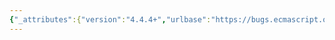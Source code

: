 ```yaml
---
{"_attributes":{"version":"4.4.4+","urlbase":"https://bugs.ecmascript.org/","maintainer":"dherman@mozilla.com"},"bug":{"bug_id":206,"creation_ts":"2011-09-20 11:54:00 -0700","short_desc":"Locale sensitivity in toLowerCase/toUpperCase","delta_ts":"2014-07-20 17:23:30 -0700","product":"Draft for 6th Edition","component":"technical issue","version":"Rev 18: September 5, 2013 Draft","rep_platform":"All","op_sys":"All","bug_status":"VERIFIED","resolution":"FIXED","priority":"Normal","bug_severity":"normal","blocked":226,"everconfirmed":true,"reporter":{"uid":"ecmascriptbugs","name":"Norbert"},"assigned_to":{"uid":"allen","name":"Allen Wirfs-Brock"},"cc":"mathias","long_desc":[{"commentid":453,"comment_count":0,"who":{"uid":"ecmascriptbugs","name":"Norbert"},"bug_when":"2011-09-20 11:54:10 -0700","thetext":"The specification of String.prototype.toLowerCase in ES 5.1 (which is also referenced in String.prototype.toUpperCase) refers to the Unicode character database for case mappings, explicitly including \"not only the UnicodeData.txt file, but also the SpecialCasings.txt file that accompanies it in Unicode 2.1.8 and later\".\n\nThe SpecialCasings.txt file includes not only a large number of locale-insensitive mappings, but also a few locale-sensitive mappings. In particular, the Turkish mappings for the Latin letters \"I\" and \"i\" (which map to \"ı\" (U+0131) and \"İ\" (U+0130) in Turkish) have been in the file since Unicode 2.1.8, while additional ones were added later.\n\nThe specification of String.prototype.toLocaleLowerCase in ES 5.1, however, seems to imply that String.prototype.toLowerCase should not use the locale-sensitive mappings: \"This function works exactly the same as toLowerCase except that its result is intended to yield the correct result for the host environment‘s current locale, rather than a locale-independent result. There will only be a difference in the few cases (such as Turkish) where the rules for that language conflict with the regular Unicode case mappings.\"\n\nShouldn't the specification for String.prototype.toLowerCase explicitly exclude the locale-sensitive mappings in SpecialCasings.txt?\n\nSpecialCasing.txt in Unicode 2.1.8:\nhttp://www.unicode.org/Public/2.1-Update3/SpecialCasing-1.txt\n\nSpecialCasing.txt in Unicode 2.1.9, which corrected the Turkish mapping for \"I\":\nhttp://www.unicode.org/Public/2.1-Update4/SpecialCasing-2.txt\n\nSpecialCasing.txt in Unicode 6.0:\nhttp://www.unicode.org/Public/6.0.0/ucd/SpecialCasing.txt"},{"commentid":1298,"comment_count":1,"who":{"uid":"ecmascriptbugs","name":"Norbert"},"bug_when":"2012-07-12 12:06:16 -0700","thetext":"As of ES6 draft July 2012, the algorithm now specifies use of the \"language insensitive lower case equivalent\", but the following paragraph still has no such restriction."},{"commentid":5912,"comment_count":2,"who":{"uid":"allen","name":"Allen Wirfs-Brock"},"bug_when":"2013-10-20 17:58:12 -0700","thetext":"fixed in rev 20 editor's draft.\n\nParagrapth now reads:\n\nThe result must be derived according to the locale-insensitive case mappings in the Unicode Character Database (this explicitly includes not only the UnicodeData.txt file, but also all locale-insensitive mappings in the SpecialCasings.txt file that accompanies it)."},{"commentid":6092,"comment_count":3,"who":{"uid":"allen","name":"Allen Wirfs-Brock"},"bug_when":"2013-10-29 09:45:41 -0700","thetext":"fixed in rev20 draft, Oct. 28, 2013"},{"commentid":9412,"comment_count":4,"who":{"uid":"ecmascriptbugs","name":"Norbert"},"bug_when":"2014-07-20 17:23:30 -0700","thetext":"Verified in rev 26 draft."}]}}
---
```

